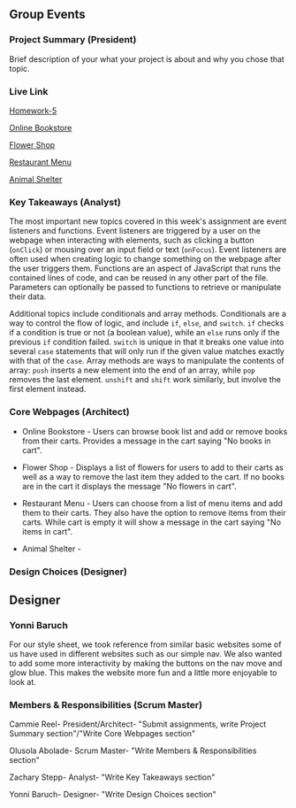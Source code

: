 ## Group Events

### Project Summary (President)

Brief description of your what your project is about and why you chose that topic.

### Live Link

[Homework-5](https://github.com/Creel90/DeLorean/tree/main/homework-5)

[Online Bookstore](https://github.com/Creel90/DeLorean/blob/main/homework-5/onlinebookstore.html)

[Flower Shop](https://github.com/Creel90/DeLorean/blob/main/homework-5/Flowershop.html)

[Restaurant Menu](http://127.0.0.1:5500/homework-5/Restaurantmenu.html)

[Animal Shelter](https://github.com/Creel90/DeLorean/blob/main/animalShelter.html)

### Key Takeaways (Analyst)

The most important new topics covered in this week's assignment are event listeners and functions. Event listeners are triggered by a user on the webpage when interacting with elements, such as clicking a button (`onClick`) or mousing over an input field or text (`onFocus`). Event listeners are often used when creating logic to change something on the webpage after the user triggers them. Functions are an aspect of JavaScript that runs the contained lines of code, and can be reused in any other part of the file. Parameters can optionally be passed to functions to retrieve or manipulate their data.

Additional topics include conditionals and array methods. Conditionals are a way to control the flow of logic, and include `if`, `else`, and `switch`. `if` checks if a condition is true or not (a boolean value), while an `else` runs only if the previous `if` condition failed. `switch` is unique in that it breaks one value into several `case` statements that will only run if the  given value matches exactly with that of the `case`.  Array methods are ways to manipulate the contents of array: `push` inserts a new element into the end of an array, while `pop` removes the last element. `unshift` and `shift` work similarly, but involve the first element instead.

### Core Webpages (Architect)

- Online Bookstore - Users can browse book list and add or remove books from their carts. Provides a message in the cart saying "No books in cart".

- Flower Shop - Displays a list of flowers for users to add to their carts as well as a way to remove the last item they added to the cart. If no books are in the cart it displays the message "No flowers in cart".

- Restaurant Menu - Users can choose from a list of menu items and add them to their carts. They also have the option to remove items from their carts. While cart is empty it will show a message in the cart saying "No items in cart".

- Animal Shelter - 

### Design Choices (Designer)

## Designer
### Yonni Baruch

For our style sheet, we took reference from similar basic websites some of us have used in different websites such as our simple nav. We also wanted to add some more interactivity by making the buttons on the nav move and glow blue. This makes the website more fun and a little more enjoyable to look at.


### Members & Responsibilities (Scrum Master)
Cammie Reel- President/Architect- "Submit assignments, write Project Summary section"/"Write Core Webpages section"

Olusola Abolade- Scrum Master- "Write Members & Responsibilities section"

Zachary Stepp- Analyst- "Write Key Takeaways section"

Yonni Baruch- Designer- "Write Design Choices section"
